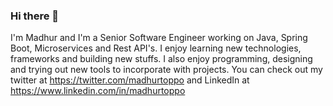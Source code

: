### Hi there 👋

I'm Madhur and I'm a Senior Software Engineer working on Java, Spring Boot, Microservices and Rest API's. I enjoy learning new technologies, frameworks and building new stuffs. I also enjoy programming, designing and trying out new tools to incorporate with projects. You can check out my twitter at https://twitter.com/madhurtoppo and LinkedIn at https://www.linkedin.com/in/madhurtoppo
